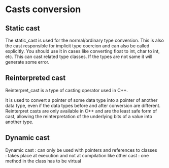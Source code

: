 # Casts conversion

## Static cast

The static_cast is used for the normal/ordinary type conversion. 
This is also the cast responsible for implicit type coercion and can also be called explicitly. 
You should use it in cases like converting float to int, char to int, etc. 
This can cast related type classes.
If the types are not same it will generate some error.

## Reinterpreted cast

Reinterpret_cast is a type of casting operator used in C++. 
 
It is used to convert a pointer of some data type into a pointer of another data type, even if the data types before and after conversion are different.
Reinterpret casts are only available in C++ and are the least safe form of cast, allowing the reinterpretation of the underlying bits of a value into another type. 

## Dynamic cast


Dynamic cast : can only be used with pointers and references to classes  	
            : takes place at execution and not at compilation like other cast
            : one method in the class has to be virtual						
